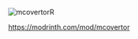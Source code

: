 ![mcovertorR](https://github.com/user-attachments/assets/3fc1d293-dbf0-4dcf-b409-7d027f7fa6a2)

https://modrinth.com/mod/mcovertor

